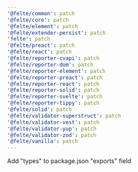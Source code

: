 ```yaml
---
'@felte/common': patch
'@felte/core': patch
'@felte/element': patch
'@felte/extender-persist': patch
'felte': patch
'@felte/preact': patch
'@felte/react': patch
'@felte/reporter-cvapi': patch
'@felte/reporter-dom': patch
'@felte/reporter-element': patch
'@felte/reporter-preact': patch
'@felte/reporter-react': patch
'@felte/reporter-solid': patch
'@felte/reporter-svelte': patch
'@felte/reporter-tippy': patch
'@felte/solid': patch
'@felte/validator-superstruct': patch
'@felte/validator-vest': patch
'@felte/validator-yup': patch
'@felte/validator-zod': patch
'@felte/vanilla': patch
---
```


Add "types" to package.json "exports" field
